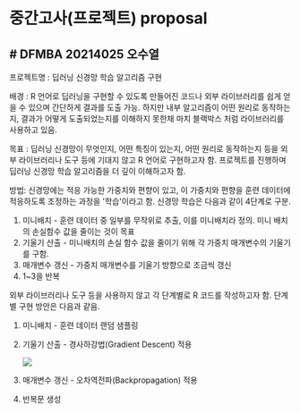 # 중간고사(프로젝트) proposal

## # DFMBA 20214025 오수열



프로젝트명 : 딥러닝 신경망 학습 알고리즘 구현

배경 : R 언어로 딥러닝을 구현할 수 있도록 만들어진 코드나 외부 라이브러리를 쉽게 얻을 수 있으며 간단하게 결과를 도출 가능. 하지만 내부 알고리즘이 어떤 원리로 동작하는지, 결과가 어떻게 도출되었는지를 이해하지 못한채 마치 블랙박스 처럼 라이브러리를 사용하고 있음. 

목표 : 딥러닝 신경망이 무엇인지, 어떤 특징이 있는지, 어떤 원리로 동작하는지 등을 외부 라이브러리나 도구 등에 기대지 않고 R 언어로 구현하고자 함. 프로젝트를 진행하며 딥러닝 신경망 학습 알고리즘을 더 깊이 이해하고자 함.

방법: 신경망에는 적응 가능한 가중치와 편향이 있고, 이 가중치와 편향을 훈련 데이터에 적응하도록 조정하는 과정을 '학습'이라고 함. 신경망 학습은 다음과 같이 4단계로 구분.

1. 미니배치 - 훈련 데이터 중 일부를 무작위로 추출, 이를 미니배치라 정의. 미니 배치의 손실함수 값을 줄이는 것이 목표
2. 기울기 산출 - 미니배치의 손실 함수 값을 줄이기 위해 각 가중치 매개변수의 기울기를 구함.
3. 매개변수 갱신 - 가중치 매개변수를 기울기 방향으로 조금씩 갱신
4. 1~3을 반복

외부 라이브러리나 도구 등을 사용하지 않고 각 단계별로 R 코드를 작성하고자 함. 단계별 구현 방안은 다음과 같음.

1. 미니배치 - 훈련 데이터 랜덤 샘플링

2. 기울기 산출 - 경사하강법(Gradient Descent) 적용

    <img src="https://mblogthumb-phinf.pstatic.net/MjAxNzA4MjRfMTI2/MDAxNTAzNTMzNTg2NzQw.dGt5sg4lwG0gtdSoTBGZSpRs53pHT9gzfbGzxqMKjiAg.n2_qcbBcip7_7KB_-je5FUjhXqtREljI3DLzmCRMlygg.PNG.tjdudwo93/000.png?type=w2" />

3. 매개변수 갱신 - 오차역전파(Backpropagation) 적용

4. 반복문 생성

